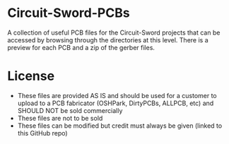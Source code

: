 # Circuit-Sword-PCBs
A collection of useful PCB files for the Circuit-Sword projects that can be accessed by browsing through the directories at this level. There is a preview for each PCB and a zip of the gerber files.

# License
* These files are provided AS IS and should be used for a customer to upload to a PCB fabricator (OSHPark, DirtyPCBs, ALLPCB, etc) and SHOULD NOT be sold commercially
* These files are not to be sold
* These files can be modified but credit must always be given (linked to this GitHub repo)
